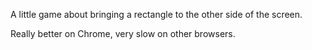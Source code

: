 A little game about bringing a rectangle to the other side of the screen.

Really better on Chrome, very slow on other browsers.